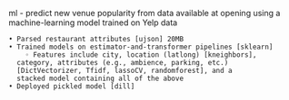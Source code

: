 ml - predict new venue popularity from data available at opening using a machine-learning model trained on Yelp data

    • Parsed restaurant attributes [ujson] 20MB
    • Trained models on estimator-and-transformer pipelines [sklearn]
        ◦ Features include city, location (latlong) [kneighbors],
  	  category, attributes (e.g., ambience, parking, etc.)
  	  [DictVectorizer, Tfidf, lassoCV, randomforest], and a
  	  stacked model containing all of the above
    • Deployed pickled model [dill]
